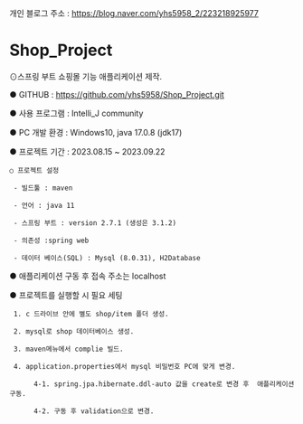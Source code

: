 개인 블로그 주소 : https://blog.naver.com/yhs5958_2/223218925977
# Shop_Project

⊙스프링 부트 쇼핑몰 기능 애플리케이션 제작.

● GITHUB : https://github.com/yhs5958/Shop_Project.git

● 사용 프로그램 : Intelli_J community

● PC 개발 환경 : Windows10, java 17.0.8 (jdk17)

● 프로젝트 기간 : 2023.08.15 ~ 2023.09.22

    ○ 프로젝트 설정

     - 빌드툴 : maven

     - 언어 : java 11

     - 스프링 부트 : version 2.7.1 (생성은 3.1.2)

     - 의존성 :spring web

     - 데이터 베이스(SQL) : Mysql (8.0.31), H2Database 

● 애플리케이션 구동 후 접속 주소는 localhost

● 프로젝트를 실행할 시 필요 세팅

     1. c 드라이브 안에 별도 shop/item 폴더 생성.

     2. mysql로 shop 데이터베이스 생성.

     3. maven메뉴에서 complie 빌드.

     4. application.properties에서 mysql 비밀번호 PC에 맞게 변경.

          4-1. spring.jpa.hibernate.ddl-auto 값을 create로 변경 후  애플리케이션 구동.

          4-2. 구동 후 validation으로 변경.
